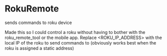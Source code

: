 # RokuRemote
sends commands to roku device



Made this so I could control a roku without having to bother with the roku_remote_tool or the mobile app.  Replace <ROKU_IP_ADDRESS> with the local IP of the roku to send commands to (obviously works best when the roku is assigned a static address)

